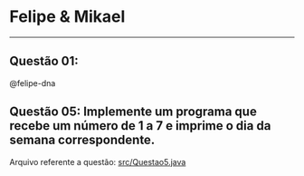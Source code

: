 # Felipe & Mikael
---

## Questão 01: 
@felipe-dna

## Questão 05: Implemente um programa que recebe um número de 1 a 7 e imprime o dia da semana correspondente.
Arquivo referente a questão: [src/Questao5.java](Questao5.java)
